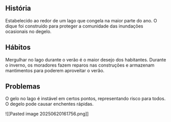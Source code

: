 ## História  
Estabelecido ao redor de um lago que congela na maior parte do ano. O dique foi construído para proteger a comunidade das inundações ocasionais no degelo.

## Hábitos  
Mergulhar no lago durante o verão é o maior desejo dos habitantes. Durante o inverno, os moradores fazem reparos nas construções e armazenam mantimentos para poderem aproveitar o verão.

## Problemas  
O gelo no lago é instável em certos pontos, representando risco para todos. O degelo pode causar enchentes rápidas.

![[Pasted image 20250620161756.png]]
